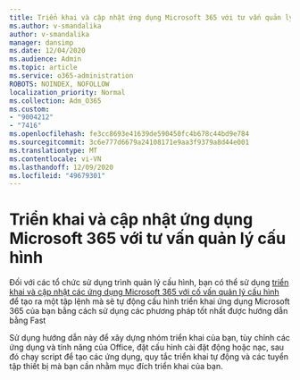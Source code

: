 ```yaml
---
title: Triển khai và cập nhật ứng dụng Microsoft 365 với tư vấn quản lý cấu hình
ms.author: v-smandalika
author: v-smandalika
manager: dansimp
ms.date: 12/04/2020
ms.audience: Admin
ms.topic: article
ms.service: o365-administration
ROBOTS: NOINDEX, NOFOLLOW
localization_priority: Normal
ms.collection: Adm_O365
ms.custom:
- "9004212"
- "7416"
ms.openlocfilehash: fe3cc8693e41639de590450fc4b678c44bd9e784
ms.sourcegitcommit: 3c6e777d6679a24108171e9aa3f9379a8d44e001
ms.translationtype: MT
ms.contentlocale: vi-VN
ms.lasthandoff: 12/09/2020
ms.locfileid: "49679301"
---
```

# <a name="deploy-and-update-microsoft-365-apps-with-configuration-manager-advisor"></a>Triển khai và cập nhật ứng dụng Microsoft 365 với tư vấn quản lý cấu hình

Đối với các tổ chức sử dụng trình quản lý cấu hình, bạn có thể sử dụng [triển khai và cập nhật các ứng dụng Microsoft 365 với cố vấn quản lý cấu hình](https://admin.microsoft.com/adminportal/home#/oppinstall) để tạo ra một tập lệnh mà sẽ tự động cấu hình triển khai ứng dụng Microsoft 365 của bạn bằng cách sử dụng các phương pháp tốt nhất được hướng dẫn bằng Fast

Sử dụng hướng dẫn này để xây dựng nhóm triển khai của bạn, tùy chỉnh các ứng dụng và tính năng của Office, đặt cấu hình cài đặt động hoặc nạc, sau đó chạy script để tạo các ứng dụng, quy tắc triển khai tự động và các tuyển tập thiết bị mà bạn cần nhằm mục đích triển khai của bạn.
